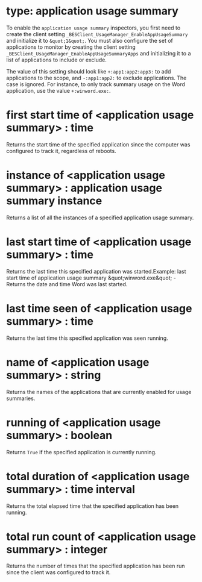 # type: application usage summary

To enable the `application usage summary` inspectors, you first need to create the client setting `_BESClient_UsageManager_EnableAppUsageSummary` and initialize it to `&quot;1&quot;`. You must also configure the set of applications to monitor by creating the client setting `_BESClient_UsageManager_EnableAppUsageSummaryApps` and initializing it to a list of applications to include or exclude.

The value of this setting should look like `+:app1:app2:app3:` to add applications to the scope, and `-:app1:app2:` to exclude applications. The case is ignored. For instance, to only track summary usage on the Word application, use the value `+:winword.exe:`.

# first start time of &lt;application usage summary&gt; : time

Returns the start time of the specified application since the computer was configured to track it, regardless of reboots.

# instance of &lt;application usage summary&gt; : application usage summary instance

Returns a list of all the instances of a specified application usage summary.

# last start time of &lt;application usage summary&gt; : time

Returns the last time this specified application was started.Example: last start time of application usage summary &amp;quot;winword.exe&amp;quot; - Returns the date and time Word was last started.

# last time seen of &lt;application usage summary&gt; : time

Returns the last time this specified application was seen running.

# name of &lt;application usage summary&gt; : string

Returns the names of the applications that are currently enabled for usage summaries.

# running of &lt;application usage summary&gt; : boolean

Returns `True` if the specified application is currently running.

# total duration of &lt;application usage summary&gt; : time interval

Returns the total elapsed time that the specified application has been running.

# total run count of &lt;application usage summary&gt; : integer

Returns the number of times that the specified application has been run since the client was configured to track it.
